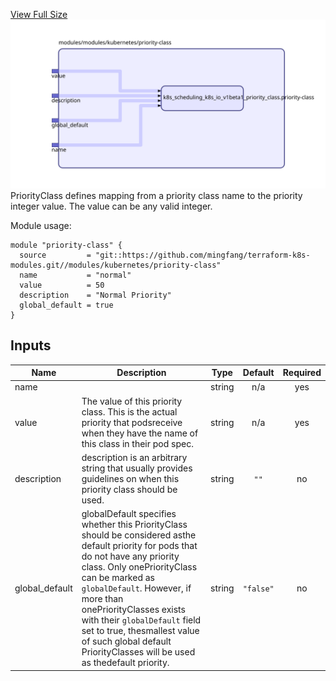 [View Full Size](https://raw.githubusercontent.com/mingfang/terraform-k8s-modules/master/modules/kubernetes/priority-class/diagram.svg?sanitize=true)<img src="diagram.svg"/>
PriorityClass defines mapping from a priority class name to the priority integer value.
The value can be any valid integer.

Module usage:

    module "priority-class" {
      source         = "git::https://github.com/mingfang/terraform-k8s-modules.git//modules/kubernetes/priority-class"
      name           = "normal"
      value          = 50
      description    = "Normal Priority"
      global_default = true
    }

## Inputs

| Name | Description | Type | Default | Required |
|------|-------------|:----:|:-----:|:-----:|
| name |  | string | n/a | yes |
| value | The value of this priority class. This is the actual priority that podsreceive when they have the name of this class in their pod spec. | string | n/a | yes |
| description | description is an arbitrary string that usually provides guidelines on when this priority class should be used. | string | `""` | no |
| global\_default | globalDefault specifies whether this PriorityClass should be considered asthe default priority for pods that do not have any priority class. Only onePriorityClass can be marked as `globalDefault`. However, if more than onePriorityClasses exists with their `globalDefault` field set to true, thesmallest value of such global default PriorityClasses will be used as thedefault priority. | string | `"false"` | no |

